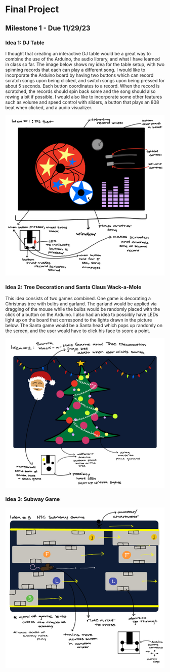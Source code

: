 # Final Project

## Milestone 1 - Due 11/29/23

### Idea 1: DJ Table

I thought that creating an interactive DJ table would be a great way to combine the use of the Arduino, the audio library, and what I have learned in class so far. The image below shows my idea for the table setup, with two spinning records that each can play a different song. I would like to incorporate the Arduino board by having two buttons which can record scratch songs upon being clicked, and switch songs upon being pressed for about 5 seconds. Each button coordinates to a record. When the record is scratched, the records should spin back some and the song should also rewing a bit if possible. I would also like to incorporate some other features such as volume and speed control with sliders, a button that plays an 808 beat when clicked, and a audio visualizer. 
 
![Idea 1: DJ Table](./finalidea3.JPG)

### Idea 2: Tree Decoration and Santa Claus Wack-a-Mole

This idea consists of two games combined. One game is decorating a Christmas tree with bulbs and garland. The garland would be applied via dragging of the mouse while the bulbs would be randomly placed with the click of a button on the Arduino. I also had an idea to possiibly have LEDs light up on the board that correspond to the lights drawn in the picture below. The Santa game would be a Santa head which pops up randomly on the screen, and the user would have to click his face to score a point.
 
![Idea 2: Christmas Game](./finalidea1.JPG)

### Idea 3: Subway Game


 
![Idea 2: Christmas Game](./finalidea2.JPG)